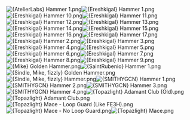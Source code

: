 ![{AtelierLabs} Hammer 1.png](https://raw.githubusercontent.com/Klokinator/FE-Repo/main/Item%20Icons/Axes%20-%20Hammers/%7BAtelierLabs%7D%20Hammer%201.png "{AtelierLabs} Hammer 1.png")![{Ereshkigal} Hammer 1.png](https://raw.githubusercontent.com/Klokinator/FE-Repo/main/Item%20Icons/Axes%20-%20Hammers/%7BEreshkigal%7D%20Hammer%201.png "{Ereshkigal} Hammer 1.png")![{Ereshkigal} Hammer 10.png](https://raw.githubusercontent.com/Klokinator/FE-Repo/main/Item%20Icons/Axes%20-%20Hammers/%7BEreshkigal%7D%20Hammer%2010.png "{Ereshkigal} Hammer 10.png")![{Ereshkigal} Hammer 11.png](https://raw.githubusercontent.com/Klokinator/FE-Repo/main/Item%20Icons/Axes%20-%20Hammers/%7BEreshkigal%7D%20Hammer%2011.png "{Ereshkigal} Hammer 11.png")![{Ereshkigal} Hammer 12.png](https://raw.githubusercontent.com/Klokinator/FE-Repo/main/Item%20Icons/Axes%20-%20Hammers/%7BEreshkigal%7D%20Hammer%2012.png "{Ereshkigal} Hammer 12.png")![{Ereshkigal} Hammer 13.png](https://raw.githubusercontent.com/Klokinator/FE-Repo/main/Item%20Icons/Axes%20-%20Hammers/%7BEreshkigal%7D%20Hammer%2013.png "{Ereshkigal} Hammer 13.png")![{Ereshkigal} Hammer 14.png](https://raw.githubusercontent.com/Klokinator/FE-Repo/main/Item%20Icons/Axes%20-%20Hammers/%7BEreshkigal%7D%20Hammer%2014.png "{Ereshkigal} Hammer 14.png")![{Ereshkigal} Hammer 15.png](https://raw.githubusercontent.com/Klokinator/FE-Repo/main/Item%20Icons/Axes%20-%20Hammers/%7BEreshkigal%7D%20Hammer%2015.png "{Ereshkigal} Hammer 15.png")![{Ereshkigal} Hammer 16.png](https://raw.githubusercontent.com/Klokinator/FE-Repo/main/Item%20Icons/Axes%20-%20Hammers/%7BEreshkigal%7D%20Hammer%2016.png "{Ereshkigal} Hammer 16.png")![{Ereshkigal} Hammer 17.png](https://raw.githubusercontent.com/Klokinator/FE-Repo/main/Item%20Icons/Axes%20-%20Hammers/%7BEreshkigal%7D%20Hammer%2017.png "{Ereshkigal} Hammer 17.png")![{Ereshkigal} Hammer 2.png](https://raw.githubusercontent.com/Klokinator/FE-Repo/main/Item%20Icons/Axes%20-%20Hammers/%7BEreshkigal%7D%20Hammer%202.png "{Ereshkigal} Hammer 2.png")![{Ereshkigal} Hammer 3.png](https://raw.githubusercontent.com/Klokinator/FE-Repo/main/Item%20Icons/Axes%20-%20Hammers/%7BEreshkigal%7D%20Hammer%203.png "{Ereshkigal} Hammer 3.png")![{Ereshkigal} Hammer 4.png](https://raw.githubusercontent.com/Klokinator/FE-Repo/main/Item%20Icons/Axes%20-%20Hammers/%7BEreshkigal%7D%20Hammer%204.png "{Ereshkigal} Hammer 4.png")![{Ereshkigal} Hammer 5.png](https://raw.githubusercontent.com/Klokinator/FE-Repo/main/Item%20Icons/Axes%20-%20Hammers/%7BEreshkigal%7D%20Hammer%205.png "{Ereshkigal} Hammer 5.png")![{Ereshkigal} Hammer 6.png](https://raw.githubusercontent.com/Klokinator/FE-Repo/main/Item%20Icons/Axes%20-%20Hammers/%7BEreshkigal%7D%20Hammer%206.png "{Ereshkigal} Hammer 6.png")![{Ereshkigal} Hammer 7.png](https://raw.githubusercontent.com/Klokinator/FE-Repo/main/Item%20Icons/Axes%20-%20Hammers/%7BEreshkigal%7D%20Hammer%207.png "{Ereshkigal} Hammer 7.png")![{Ereshkigal} Hammer 8.png](https://raw.githubusercontent.com/Klokinator/FE-Repo/main/Item%20Icons/Axes%20-%20Hammers/%7BEreshkigal%7D%20Hammer%208.png "{Ereshkigal} Hammer 8.png")![{Ereshkigal} Hammer 9.png](https://raw.githubusercontent.com/Klokinator/FE-Repo/main/Item%20Icons/Axes%20-%20Hammers/%7BEreshkigal%7D%20Hammer%209.png "{Ereshkigal} Hammer 9.png")![{Mike} Golden Hammer.png](https://raw.githubusercontent.com/Klokinator/FE-Repo/main/Item%20Icons/Axes%20-%20Hammers/%7BMike%7D%20Golden%20Hammer.png "{Mike} Golden Hammer.png")![{SaintRubenio} Hammer 1.png](https://raw.githubusercontent.com/Klokinator/FE-Repo/main/Item%20Icons/Axes%20-%20Hammers/%7BSaintRubenio%7D%20Hammer%201.png "{SaintRubenio} Hammer 1.png")![{Sindle, Mike, fizzly} Golden Hammer.png](https://raw.githubusercontent.com/Klokinator/FE-Repo/main/Item%20Icons/Axes%20-%20Hammers/%7BSindle,%20Mike,%20fizzly%7D%20Golden%20Hammer.png "{Sindle, Mike, fizzly} Golden Hammer.png")![{Sindle, Mike, fizzly} Hammer.png](https://raw.githubusercontent.com/Klokinator/FE-Repo/main/Item%20Icons/Axes%20-%20Hammers/%7BSindle,%20Mike,%20fizzly%7D%20Hammer.png "{Sindle, Mike, fizzly} Hammer.png")![{SMITHYGCN} Hammer 1.png](https://raw.githubusercontent.com/Klokinator/FE-Repo/main/Item%20Icons/Axes%20-%20Hammers/%7BSMITHYGCN%7D%20Hammer%201.png "{SMITHYGCN} Hammer 1.png")![{SMITHYGCN} Hammer 2.png](https://raw.githubusercontent.com/Klokinator/FE-Repo/main/Item%20Icons/Axes%20-%20Hammers/%7BSMITHYGCN%7D%20Hammer%202.png "{SMITHYGCN} Hammer 2.png")![{SMITHYGCN} Hammer 3.png](https://raw.githubusercontent.com/Klokinator/FE-Repo/main/Item%20Icons/Axes%20-%20Hammers/%7BSMITHYGCN%7D%20Hammer%203.png "{SMITHYGCN} Hammer 3.png")![{SMITHYGCN} Hammer 4.png](https://raw.githubusercontent.com/Klokinator/FE-Repo/main/Item%20Icons/Axes%20-%20Hammers/%7BSMITHYGCN%7D%20Hammer%204.png "{SMITHYGCN} Hammer 4.png")![{Topazlight} Adamant  Club (Old).png](https://raw.githubusercontent.com/Klokinator/FE-Repo/main/Item%20Icons/Axes%20-%20Hammers/%7BTopazlight%7D%20Adamant%20%20Club%20(Old).png "{Topazlight} Adamant  Club (Old).png")![{Topazlight} Adamant Club.png](https://raw.githubusercontent.com/Klokinator/FE-Repo/main/Item%20Icons/Axes%20-%20Hammers/%7BTopazlight%7D%20Adamant%20Club.png "{Topazlight} Adamant Club.png")![{Topazlight} Mace - Loop Guard (Like FE3H).png](https://raw.githubusercontent.com/Klokinator/FE-Repo/main/Item%20Icons/Axes%20-%20Hammers/%7BTopazlight%7D%20Mace%20-%20Loop%20Guard%20(Like%20FE3H).png "{Topazlight} Mace - Loop Guard (Like FE3H).png")![{Topazlight} Mace - No Loop Guard.png](https://raw.githubusercontent.com/Klokinator/FE-Repo/main/Item%20Icons/Axes%20-%20Hammers/%7BTopazlight%7D%20Mace%20-%20No%20Loop%20Guard.png "{Topazlight} Mace - No Loop Guard.png")![{Topazlight} Mace.png](https://raw.githubusercontent.com/Klokinator/FE-Repo/main/Item%20Icons/Axes%20-%20Hammers/%7BTopazlight%7D%20Mace.png "{Topazlight} Mace.png")